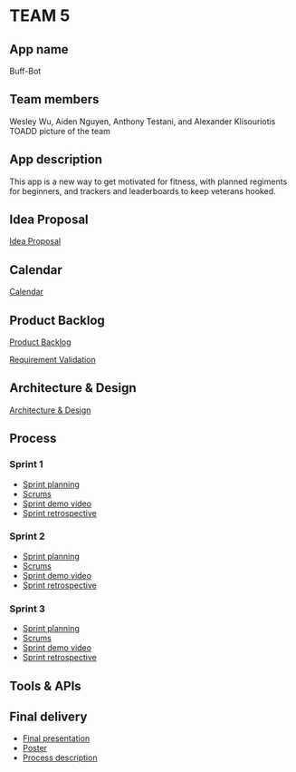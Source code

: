 # TEAM 5

## App name
Buff-Bot
## Team members

Wesley Wu, Aiden Nguyen, Anthony Testani, and Alexander Klisouriotis
TOADD picture of the team

## App description
This app is a new way to get motivated for fitness, with planned regiments for beginners, and trackers and leaderboards to keep veterans hooked.
## Idea Proposal
[Idea Proposal](https://docs.google.com/document/d/1-2mf7BlIIZyr6bSRgUvvQRJEN9nClBOUSZ32IOauevg/edit?usp=sharing)

## Calendar
[Calendar](https://calendar.google.com/calendar/u/0?cid=aXZoMmU3NjhzMjRkdGlxZWYwcXZvbzhxcjBAZ3JvdXAuY2FsZW5kYXIuZ29vZ2xlLmNvbQ)

## Product Backlog
[Product Backlog](https://docs.google.com/spreadsheets/d/1TxxvPksIid2ZLBNWCzeF92_CP9E5pVampBs1OXtXnNs/edit)

[Requirement Validation](https://docs.google.com/document/d/1PRvenuOUbubjQ3gFEUYluQxH_0zGCpESfvwdeY30O3U/edit?usp=sharing)

## Architecture & Design
[Architecture & Design]()

## Process

### Sprint 1

* [Sprint planning]()
* [Scrums](https://drive.google.com/drive/folders/12I36c0Ec8odGg4_dmFaJa_SX8lojU6S7?usp=sharing)
* [Sprint demo video](https://drive.google.com/drive/folders/1gEacxdSpYoHf4AQBjEIvN7-ThBbmaJjw?usp=sharing)
* [Sprint retrospective]()

### Sprint 2

* [Sprint planning]()
* [Scrums]()
* [Sprint demo video]()
* [Sprint retrospective]()

### Sprint 3

* [Sprint planning]()
* [Scrums]()
* [Sprint demo video]()
* [Sprint retrospective]()

## Tools & APIs

## Final delivery

* [Final presentation]()
* [Poster]()
* [Process description]()


